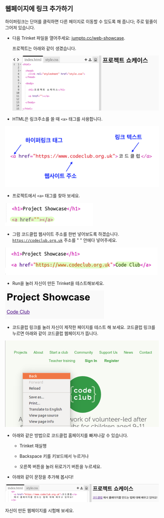 ## 웹페이지에 링크 추가하기

하이퍼링크는 단어를 클릭하면 다른 페이지로 이동할 수 있도록 해 줍니다; 주로 밑줄이 그어져 있습니다.

+ 다음 Trinket 파일을 열어주세요: [jumpto.cc/web-showcase](http://jumpto.cc/web-showcase).
    
    프로젝트는 아래와 같이 생겼습니다.
    
    ![스크린샷](images/showcase-starter.png)

+ HTML은 링크주소를 쓸 때 `<a>` 태그를 사용합니다.

![스크린샷](images/showcase-link.png)

+ 프로젝트에서 `<a>` 태그를 찾아 보세요. 

![스크린샷](images/showcase-a-template.png)

+ 그럼 코드클럽 웹사이트 주소를 한번 넣어보도록 하겠습니다. [`https://codeclub.org.uk`](https://www.codeclub.org.uk) 주소를 " " 안에다 넣어주세요.

![스크린샷](images/showcase-code-club.png)

+ Run을 눌러 자신이 만든 Trinket을 테스트해보세요.

![스크린샷](images/showcase-cc-output.png)

+ 코드클럽 링크를 눌러 자신이 제작한 페이지를 테스트 해 보세요. 코드클럽 링크를 누르면 아래와 같이 코드클럽 웹페이지가 뜹니다. 

![스크린샷](images/showcase-cc-website.png)

+ 아래와 같은 방법으로 코드클럽 홈페이지를 빠져나갈 수 있습니다.
    
    + Trinket 재실행
    
    + Backspace 키를 키보드에서 누르거나
    
    + 오른쪽 버튼을 눌러 뒤로가기 버튼을 누르세요.

+ 아래와 같이 문장을 추가해 봅시다!

![스크린샷](images/showcase-paragraph.png)

자신이 만든 웹페이지를 시험해 보세요.